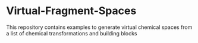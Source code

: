 # Virtual-Fragment-Spaces
This repository contains examples to generate virtual chemical spaces from a list of chemical transformations and building blocks
